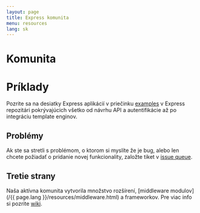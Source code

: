 ```yaml
---
layout: page
title: Express komunita
menu: resources
lang: sk
---
```

<!---
 Copyright (c) 2016 StrongLoop, IBM, and Express Contributors
 License: MIT
-->

# Komunita

# Príklady

Pozrite sa na desiatky Express aplikácií v priečinku [examples](https://github.com/expressjs/express/tree/master/examples)
v Express repozitári pokrývajúcich všetko od návrhu API a autentifikácie až po integráciu template enginov.

## Problémy

Ak ste sa stretli s problémom, o ktorom si myslíte že je bug, alebo len chcete požiadať o pridanie novej funkcionality, založte tiket v [issue queue](https://github.com/expressjs/express/issues).

## Tretie strany

Naša aktívna komunita vytvorila množstvo rozšírení, [middleware modulov](/{{ page.lang }}/resources/middleware.html) a frameworkov. Pre viac info si pozrite [wiki](https://github.com/expressjs/express/wiki).

